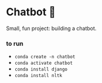 # Chatbot 🤖

Small, fun project: building a chatbot.

### to run

- `conda create -n chatbot`
- `conda activate chatbot`
- `conda install django`
- `conda install nltk`